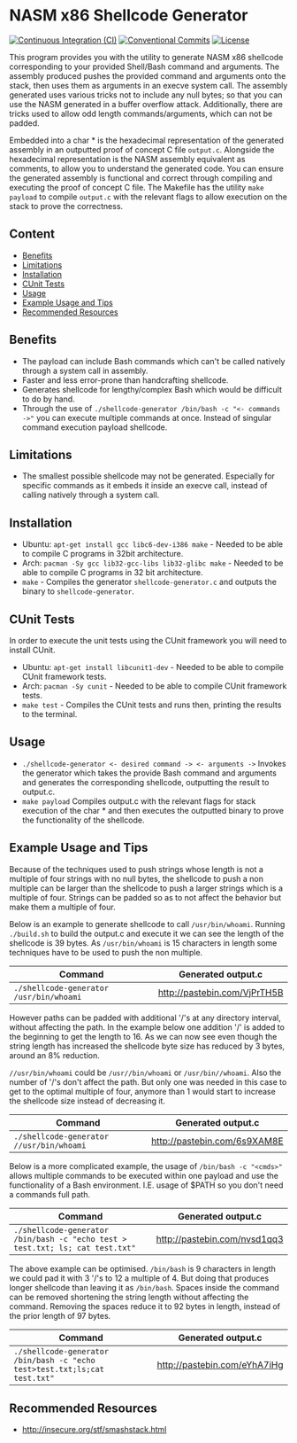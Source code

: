 # NASM x86 Shellcode Generator
[![Continuous Integration (CI)](https://github.com/DeveloperC286/nasm-x86-shellcode-generator/actions/workflows/continuous-integration.yml/badge.svg)](https://github.com/DeveloperC286/nasm-x86-shellcode-generator/actions/workflows/continuous-integration.yml)
[![Conventional Commits](https://img.shields.io/badge/Conventional%20Commits-1.0.0-yellow.svg)](https://conventionalcommits.org)
[![License](https://img.shields.io/badge/License-AGPLv3-blue.svg)](https://www.gnu.org/licenses/agpl-3.0)


This program provides you with the utility to generate NASM x86 shellcode corresponding to your provided Shell/Bash command and arguments.
The assembly produced pushes the provided command and arguments onto the stack, then uses them as arguments in an execve system call.
The assembly generated uses various tricks not to include any null bytes; so that you can use the NASM generated in a buffer overflow attack.
Additionally, there are tricks used to allow odd length commands/arguments, which can not be padded.

Embedded into a char * is the hexadecimal representation of the generated assembly in an outputted proof of concept C file `output.c`.
Alongside the hexadecimal representation is the NASM assembly equivalent as comments, to allow you to understand the generated code.
You can ensure the generated assembly is functional and correct through compiling and executing the proof of concept C file.
The Makefile has the utility `make payload` to compile `output.c` with the relevant flags to allow execution on the stack to prove the correctness.


## Content
 * [Benefits](#benefits)
 * [Limitations](#limitations)
 * [Installation](#installation)
 * [CUnit Tests](#cunit-tests)
 * [Usage](#usage)
 * [Example Usage and Tips](#example-usage-and-tips)
 * [Recommended Resources](#recommended-resources)


## Benefits
 * The payload can include Bash commands which can't be called natively through a system call in assembly.
 * Faster and less error-prone than handcrafting shellcode.
 * Generates shellcode for lengthy/complex Bash which would be difficult to do by hand.
 * Through the use of `./shellcode-generator /bin/bash -c "<- commands ->"` you can execute multiple commands at once. Instead of singular command execution payload shellcode.


## Limitations
 * The smallest possible shellcode may not be generated. Especially for specific commands as it embeds it inside an execve call, instead of calling natively through a system call.


## Installation
 * Ubuntu: `apt-get install gcc libc6-dev-i386 make` - Needed to be able to compile C programs in 32bit architecture.
 * Arch: `pacman -Sy gcc lib32-gcc-libs lib32-glibc make` - Needed to be able to compile C programs in 32 bit architecture.
 * `make` - Compiles the generator `shellcode-generator.c` and outputs the binary to `shellcode-generator`.


## CUnit Tests
In order to execute the unit tests using the CUnit framework you will need to install CUnit.

 * Ubuntu: `apt-get install libcunit1-dev` - Needed to be able to compile CUnit framework tests.
 * Arch: `pacman -Sy cunit` - Needed to be able to compile CUnit framework tests.
 * `make test` - Compiles the CUnit tests and runs then, printing the results to the terminal.


## Usage
 * `./shellcode-generator <- desired command -> <- arguments ->` Invokes the generator which takes the provide Bash command and arguments and generates the corresponding shellcode, outputting the result to output.c.
 * `make payload` Compiles output.c with the relevant flags for stack execution of the char * and then executes the outputted binary to prove the functionality of the shellcode.


## Example Usage and Tips
Because of the techniques used to push strings whose length is not a multiple of four strings with no null bytes, the shellcode to push a non multiple can be larger than the shellcode to push a larger strings which is a multiple of four.
Strings can be padded so as to not affect the behavior but make them a multiple of four.

Below is an example to generate shellcode to call `/usr/bin/whoami`.
Running `./build.sh` to build the output.c and execute it we can see the length of the shellcode is 39 bytes.
As `/usr/bin/whoami` is 15 characters in length some techniques have to be used to push the non multiple.

| Command | Generated output.c |
|---------|--------------------|
| `./shellcode-generator /usr/bin/whoami` | http://pastebin.com/VjPrTH5B |

However paths can be padded with additional '/'s at any directory interval, without affecting the path.
In the example below one addition '/' is added to the beginning to get the length to 16.
As we can now see even though the string length has increased the shellcode byte size has reduced by 3 bytes, around an 8% reduction.

`//usr/bin/whoami` could be `/usr//bin/whoami` or `/usr/bin//whoami`.
Also the number of '/'s don't affect the path.
But only one was needed in this case to get to the optimal multiple of four, anymore than 1 would start to increase the shellcode size instead of decreasing it.

| Command | Generated output.c |
|---------|--------------------|
| `./shellcode-generator //usr/bin/whoami` | http://pastebin.com/6s9XAM8E |

Below is a more complicated example, the usage of `/bin/bash -c "<cmds>"` allows multiple commands to be executed within one payload and use the functionality of a Bash environment.
I.E. usage of $PATH so you don't need a commands full path.

| Command | Generated output.c |
|---------|--------------------|
| `./shellcode-generator /bin/bash -c "echo test > test.txt; ls; cat test.txt"` | http://pastebin.com/nvsd1qq3 |

The above example can be optimised.
`/bin/bash` is 9 characters in length we could pad it with 3 '/'s to 12 a multiple of 4.
But doing that produces longer shellcode than leaving it as `/bin/bash`.
Spaces inside the command can be removed shortening the string length without affecting the command.
Removing the spaces reduce it to 92 bytes in length, instead of the prior length of 97 bytes.

| Command | Generated output.c |
|---------|--------------------|
| `./shellcode-generator /bin/bash -c "echo test>test.txt;ls;cat test.txt"` | http://pastebin.com/eYhA7iHg |


## Recommended Resources
 * http://insecure.org/stf/smashstack.html
